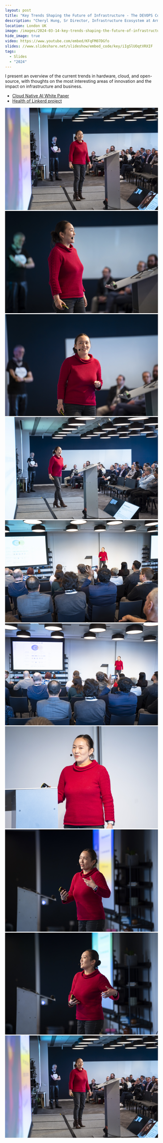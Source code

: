 ```yaml
---
layout: post
title: "Key Trends Shaping the Future of Infrastructure - The DEVOPS Conference"
description: "Cheryl Hung, Sr Director, Infrastructure Ecosystem at Arm, presents at the DevOps Conference, London"
location: London UK
image: /images/2024-03-14-key-trends-shaping-the-future-of-infrastructure-the-devops-conference-8.jpg
hide_image: true
video: https://www.youtube.com/embed/KFqFM07DGfo
slides: //www.slideshare.net/slideshow/embed_code/key/iIgSlUOqtVRXIF
tags:
  - Slides
  - "2024"
---
```


I present an overview of the current trends in hardware, cloud, and open-source, with thoughts on the most interesting areas of innovation and the impact on infrastructure and business.

* [Cloud Native AI White Paper](https://docs.google.com/document/d/14m-ilC2xzg6P4S1XCSaeqPNCUUEvF2Kew1tXrdW6PUQ/edit)
* [Health of Linkerd project](https://github.com/cncf/toc/issues/1262)

![](/images/2024-03-14-key-trends-shaping-the-future-of-infrastructure-the-devops-conference-1.jpg)
![](/images/2024-03-14-key-trends-shaping-the-future-of-infrastructure-the-devops-conference-2.jpg)
![](/images/2024-03-14-key-trends-shaping-the-future-of-infrastructure-the-devops-conference-3.jpg)
![](/images/2024-03-14-key-trends-shaping-the-future-of-infrastructure-the-devops-conference-4.jpg)
![](/images/2024-03-14-key-trends-shaping-the-future-of-infrastructure-the-devops-conference-5.jpg)
![](/images/2024-03-14-key-trends-shaping-the-future-of-infrastructure-the-devops-conference-6.jpg)
![](/images/2024-03-14-key-trends-shaping-the-future-of-infrastructure-the-devops-conference-7.jpg)
![](/images/2024-03-14-key-trends-shaping-the-future-of-infrastructure-the-devops-conference-8.jpg)
![](/images/2024-03-14-key-trends-shaping-the-future-of-infrastructure-the-devops-conference-9.jpg)
![](/images/2024-03-14-key-trends-shaping-the-future-of-infrastructure-the-devops-conference-1.jpg)
